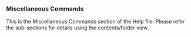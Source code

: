 <div class="section">

<div class="titlepage">

<div>

<div>

### <span id="miscellaneous_commands"></span>Miscellaneous Commands

</div>

</div>

</div>

This is the Miscellaneous Commands section of the Help file. Please
refer the sub-sections for details using the contents/folder view.

</div>
